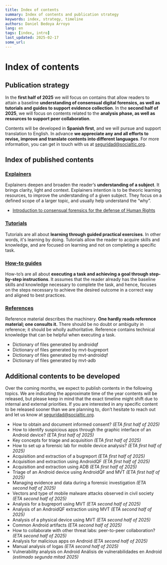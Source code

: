 ```yaml
---
title: Index of contents
summary: Index of contents and publication strategy
keywords: index, strategy, timeline
authors: Daniel Bedoya Arroyo
lang: en
tags: [index, intro]
last_updated: 2025-02-17
some_url:
---
```



# Index of contents

## Publication strategy 

In the **first half of 2025** we will focus on contains that allow readers to attain a baseline **understanding of consensual digital forensics, as well as tutorials and guides to support evidence collection**. In the **second half of 2025**, we will focus on contents related to the **analysis phase, as well as resources to support peer collaboration**. 

Contents will be developed in **Spanish first**, and we will pursue and support translation to English. In advance **we appreciate any and all efforts to revise, improve and translate contents into different languages**. For more information, you can get in touch with us at [seguridad@socialtic.org](mailto:seguridad@socialtic.org). 

## Index of published contents

### [Explainers](../explainers/)

Explainers deepen and broaden the reader’s **understanding of a subject**. It brings clarity, light and context. Explainers intention is to be theoric learning resources, to improve the understanding of a given subject. They focus on a defined scope of a larger topic, and usually help understand the “why”.

* [Introduction to consensual forensics for the defense of Human Rights](../explainers/01-explainer-introduction-digital-forensics/01-explainer-introduction-digital-forensics/)

### [Tutorials](../tutorials/)

Tutorials are all about **learning through guided practical exercises**. In other words, it's learning by doing. Tutorials allow the reader to acquire skills and knowledge, and are focused on learning and not on completing a specific task.

### [How-to guides](../how-tos/)

How-to’s are all about **executing a task and achieving a goal through step-by-step instructions**. It assumes that the reader already has the baseline skills and knowledge necessary to complete the task, and hence, focuses on the steps necessary to achieve the desired outcome in a correct way and aligned to best practices.

### [References](../references)

Reference material describes the machinery. **One hardly reads reference material; one consults it.** There should be no doubt or ambiguity in reference; it should be wholly authoritative. Reference contains technical knowledge that can be helpful when executing a task.

* Dictionary of files generated by androidqf  
* Dictionary of files generated by mvt-bugreport  
* Dictionary of files generated by mvt-androidqf  
* Dictionary of files generated by mvt-adb

## Additional contents to be developed

Over the coming months, we expect to publish contents in the following topics. We are indicating the approximate time of the year contents will be released, but please keep in mind that the exact timeline might shift due to internal and external priorities. If you are interested in any specific content to be released sooner than we are planning to, don’t hesitate to reach out and let us know at  [seguridad@socialtic.org](mailto:seguridad@socialtic.org).

* How to obtain and document informed consent? *(ETA first half of 2025\)*  
* How to identify suspicious apps through the graphic interface of an Android device? *(ETA first half of 2025\)*  
* Key concepts for triage and acquisition *(ETA first half of 2025\)*  
* How to set up a forensic lab for mobile device analysis? *(ETA first half of 2025\)*  
* Acquisition and extraction of a bugreport *(ETA first half of 2025\)*  
* Acquisition and extraction using AndroidQF *(ETA first half of 2025\)*  
* Acquisition and extraction using ADB *(ETA first half of 2025\)*  
* Triage of an Android device using AndroidQF and MVT *(ETA first half of 2025\)*  
* Managing evidence and data during a forensic investigation *(ETA second half of 2025\)*   
* Vectors and type of mobile malware attacks observed in civil society *(ETA second half of 2025\)*   
* Analysis for a bugreport using MVT *(ETA second half of 2025\)*   
* Analysis of an AndroidQF extraction using MVT *(ETA second half of 2025\)*   
* Analysis of a physical device using MVT *(ETA second half of 2025\)*   
* Common Android artifacts *(ETA second half of 2025\)*   
* How to collaborate with other threat labs: peer-to-peer collaboration? *(ETA second half of 2025\)*   
* Analysis for malicious apps on Android *(ETA second half of 2025\)*   
* Manual analysis of logas *(ETA second half of 2025\)*   
* Vulnerability analysis on Android Análisis de vulnerabilidades en Android *(estimado segunda mitad 2025\)*
